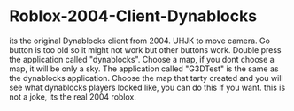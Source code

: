 # Roblox-2004-Client-Dynablocks
its the original Dynablocks client from 2004.
UHJK to move camera.
Go button is too old so it might not work but other buttons work.
Double press the application called "dynablocks".
Choose a map,
if you dont choose a map, it will be only a sky.
The application called "G3DTest" is the same as the dynablocks application.
Choose the map that tarty created and you will see what dynablocks players looked like, you can do this if you want.
this is not a joke, its the real 2004 roblox.
